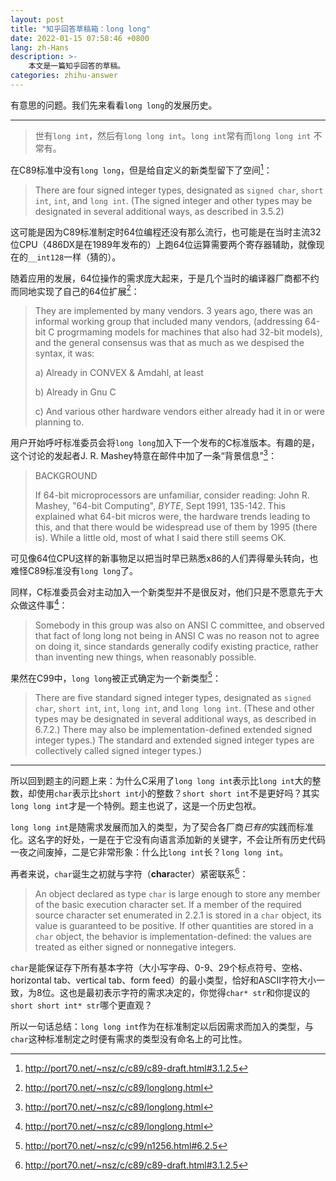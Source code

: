 ```yaml
---
layout: post
title: "知乎回答草稿箱：long long"
date: 2022-01-15 07:58:46 +0800
lang: zh-Hans
description: >-
    本文是一篇知乎回答的草稿。
categories: zhihu-answer
---
```


有意思的问题。我们先来看看`long long`的发展历史。

------

> 世有`long int`，然后有`long long int`。`long int`常有而`long long int` 不常有。

在C89标准中没有`long long`，但是给自定义的新类型留下了空间[^1]：

> There are four signed integer types, designated as `signed char`, `short int`, `int`, and `long int`. (The signed integer and other types may be designated in several additional ways, as described in 3.5.2)

这可能是因为C89标准制定时64位编程还没有那么流行，也可能是在当时主流32位CPU（486DX是在1989年发布的）上跑64位运算需要两个寄存器辅助，就像现在的`__int128`一样（猜的）。

随着应用的发展，64位操作的需求庞大起来，于是几个当时的编译器厂商都不约而同地实现了自己的64位扩展[^2]：

> They are implemented by many vendors.  3 years ago, there was an informal working group that included many vendors, (addressing 64-bit C progrmaming models for machines that also had 32-bit models), and the general consensus was that as much as we despised the syntax, it was:
> 
> a) Already in CONVEX & Amdahl, at least
> 
> b) Already in Gnu C
> 
> c) And various other hardware vendors either already had it in or were planning to.

用户开始呼吁标准委员会将`long long`加入下一个发布的C标准版本。有趣的是，这个讨论的发起者J. R. Mashey特意在邮件中加了一条“背景信息”[^2]：

> BACKGROUND
> 
> If 64-bit microprocessors are unfamiliar, consider reading: John R. Mashey, "64-bit Computing", *BYTE*, Sept 1991, 135-142. This explained what 64-bit micros were, the hardware trends leading to this, and that there would be widespread use of them by 1995 (there is). While a little old, most of what I said there still seems OK.

可见像64位CPU这样的新事物足以把当时早已熟悉x86的人们弄得晕头转向，也难怪C89标准没有`long long`了。

同样，C标准委员会对主动加入一个新类型并不是很反对，他们只是不愿意先于大众做这件事[^2]：

> Somebody in this group was also on ANSI C committee, and observed that fact of long long not being in ANSI C was no reason not to agree on doing it, since standards generally codify existing practice, rather than inventing new things, when reasonably possible.

果然在C99中，`long long`被正式确定为一个新类型[^3]：

> There are five standard signed integer types, designated as `signed char`, `short int`, `int`, `long int`, and `long long int`. (These and other types may be designated in several additional ways, as described in 6.7.2.) There may also be implementation-defined extended signed integer types.) The standard and extended signed integer types are collectively called signed integer types.)

------

所以回到题主的问题上来：为什么C采用了`long long int`表示比`long int`大的整数，却使用`char`表示比`short int`小的整数？`short short int`不是更好吗？其实`long long int`才是一个特例。题主也说了，这是一个历史包袱。

`long long int`是随需求发展而加入的类型，为了契合各厂商*已有的*实践而标准化。这名字的好处，一是在于它没有向语言添加新的关键字，不会让所有历史代码一夜之间废掉，二是它非常形象：什么比`long int`长？`long long int`。

再者来说，`char`诞生之初就与字符（**char**acter）紧密联系[^1]：

> An object declared as type `char` is large enough to store any member of the basic execution character set. If a member of the required source character set enumerated in 2.2.1 is stored in a `char` object, its value is guaranteed to be positive. If other quantities are stored in a `char` object, the behavior is implementation-defined: the values are treated as either signed or nonnegative integers. 

`char`是能保证存下所有基本字符（大小写字母、0-9、29个标点符号、空格、horizontal tab、vertical tab、form feed）的最小类型，恰好和ASCII字符大小一致，为8位。这也是最初表示字符的需求决定的，你觉得`char* str`和你提议的`short short int* str`哪个更直观？

所以一句话总结：`long long int`作为在标准制定以后因需求而加入的类型，与`char`这种标准制定之时便有需求的类型没有命名上的可比性。

[^1]: http://port70.net/~nsz/c/c89/c89-draft.html#3.1.2.5

[^2]: http://port70.net/~nsz/c/c89/longlong.html

[^3]: http://port70.net/~nsz/c/c99/n1256.html#6.2.5
